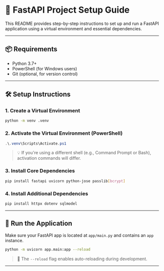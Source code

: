 
# 🚀 FastAPI Project Setup Guide

This README provides step-by-step instructions to set up and run a FastAPI application using a virtual environment and essential dependencies.

---

## 📦 Requirements

- Python 3.7+
- PowerShell (for Windows users)
- Git (optional, for version control)

---

## 🛠️ Setup Instructions

### 1. Create a Virtual Environment

```bash
python -m venv .venv
```

### 2. Activate the Virtual Environment (PowerShell)

```powershell
.\.venv\Scripts\Activate.ps1
```

> 💡 If you're using a different shell (e.g., Command Prompt or Bash), activation commands will differ.

### 3. Install Core Dependencies

```bash
pip install fastapi uvicorn python-jose passlib[bcrypt]
```

### 4. Install Additional Dependencies

```bash
pip install httpx dotenv sqlmodel
```

---

## 🚀 Run the Application

Make sure your FastAPI app is located at `app/main.py` and contains an `app` instance.

```bash
python -m uvicorn app.main:app --reload
```

> 🔄 The `--reload` flag enables auto-reloading during development.

---

